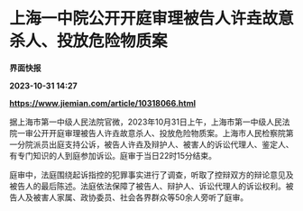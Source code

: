 # 上海一中院公开开庭审理被告人许垚故意杀人、投放危险物质案
**界面快报**

**2023-10-31 14:27**

**https://www.jiemian.com/article/10318066.html**

据上海市第一中级人民法院官微，2023年10月31日上午，上海市第一中级人民法院一审公开开庭审理被告人许垚故意杀人、投放危险物质案。上海市人民检察院第一分院派员出庭支持公诉，被告人许垚及辩护人、被害人的诉讼代理人、鉴定人、有专门知识的人到庭参加诉讼。庭审于当日22时15分结束。

庭审中，法庭围绕起诉指控的犯罪事实进行了调查，听取了控辩双方的辩论意见及被告人的最后陈述。法庭依法保障了被告人、辩护人、诉讼代理人的诉讼权利。被告人及被害人家属、政协委员、社会各界群众等50余人旁听了庭审。